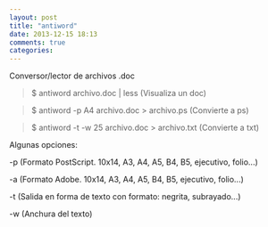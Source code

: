 ```yaml
---
layout: post
title: "antiword"
date: 2013-12-15 18:13
comments: true
categories: 
---
```

Conversor/lector de archivos .doc

>$ antiword archivo.doc | less (Visualiza un doc)

>$ antiword -p A4 archivo.doc > archivo.ps (Convierte a ps)

>$ antiword -t -w 25 archivo.doc > archivo.txt (Convierte a txt)

Algunas opciones:

-p (Formato PostScript. 10x14, A3, A4, A5, B4, B5, ejecutivo, folio...)

-a (Formato Adobe. 10x14, A3, A4, A5, B4, B5, ejecutivo, folio...)

-t (Salida en forma de texto con formato: negrita, subrayado...)

-w (Anchura del texto)


